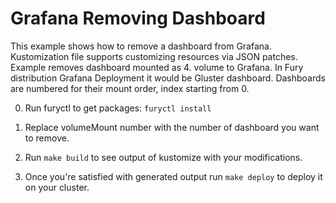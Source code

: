 # Grafana Removing Dashboard

This example shows how to remove a dashboard from Grafana. Kustomization file supports customizing resources via JSON patches. Example removes dashboard mounted as 4. volume to Grafana. In Fury distribution Grafana Deployment it would be Gluster dashboard. Dashboards are numbered for their mount order, index starting from 0.

0. Run furyctl to get packages: `furyctl install`

1. Replace volumeMount number with the number of dashboard you want to remove.

2. Run `make build` to see output of kustomize with your modifications.

3. Once you're satisfied with generated output run `make deploy` to deploy it on your cluster.
